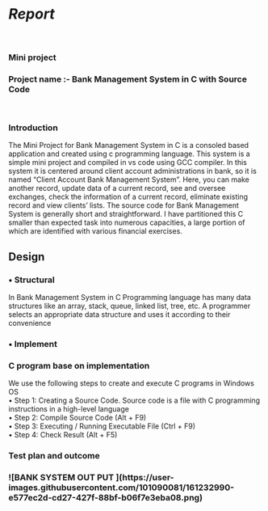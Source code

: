 # *Report*
<br>
<h3>
 Mini project
<br>
  <h3>
Project name :- Bank Management System in C with Source Code<br>
  </h4>
  <br>
  <h3>
Introduction<br>
    </h4>
The Mini Project for Bank Management System in C is a consoled based application and created using c programming language. This system is a simple mini project and compiled in  vs code using GCC compiler. In this system it is centered around client account administrations in bank, so it is named “Client Account Bank Management System”. Here, you can make another record, update data of a current record, see and oversee exchanges, check the information of a current record, eliminate existing record and view clients’ lists. The source code for Bank Management System is generally short and straightforward. I have partitioned this C smaller than expected task into numerous capacities, a large portion of which are identified with various financial exercises.<br>
  <h2>
Design <br>
    </h4>
  <h3>
•	Structural<br>
    </h4>
In Bank Management System in C  Programming language has many data structures like an array, stack, queue, linked list, tree, etc. A programmer selects an appropriate data structure and uses it according to their convenience<br>
  <h3>
•	Implement <br>
    <h3>
	C program base on implementation<br>
      </h3>
We use the following steps to create and execute C programs in Windows OS<br>
    </h4>
•	Step 1: Creating a Source Code. Source code is a file with C programming instructions in a high-level language<br>
•	Step 2: Compile Source Code (Alt + F9) <br>
•	Step 3: Executing / Running Executable File (Ctrl + F9)<br>
•	Step 4: Check Result (Alt + F5)<br>
  <h3>
	Test plan and outcome<br>
	  <h3>
![BANK SYSTEM OUT PUT ](https://user-images.githubusercontent.com/101090081/161232990-e577ec2d-cd27-427f-88bf-b06f7e3eba08.png)
